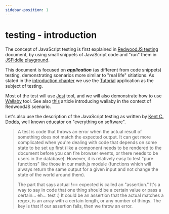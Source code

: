 ```yaml
---
sidebar-position: 1
---
```


# testing - introduction

The concept of JavaScript testing is first explained in [RedwoodJS testing](https://redwoodjs.com/docs/testing) document, by using small snippets of JavaScript code and "run" them in [JSFiddle playground](https://jsfiddle.net/).

This document is focused on **_application_** (as different from code snippets) testing, demonstrating scenarios more similar to "real life" sitiations. As stated in the [introduction chapter](docs/introduction.md) we use the [Tutorial](https://redwoodjs.com/docs/introduction) application as the subject of testing.

Most of the test will use [Jest](https://jestjs.io/) tool, and we will also demonstrate how to use [Wallaby](https://wallabyjs.com/) tool. See also [this](/tools/wallaby.md) article introducing wallaby in the context of RedwoodJS scenario.

Let's also use the description of the JavaScript testing as written by [Kent C. Dodds](https://kentcdodds.com/), well known educator on "everything on software".

> A test is code that throws an error when the actual result of something does not match the expected output. It can get more complicated when you're dealing with code that depends on some state to be set up first (like a component needs to be rendered to the document before you can fire browser events, or there needs to be users in the database). However, it is relatively easy to test "pure functions" like those in our math.js module (functions which will always return the same output for a given input and not change the state of the world around them).
>
>The part that says actual !== expected is called an "assertion." It's a way to say in code that one thing should be a certain value or pass a certain... eh... test :) It could be an assertion that the actual matches a regex, is an array with a certain length, or any number of things. The key is that if our assertion fails, then we throw an error.
